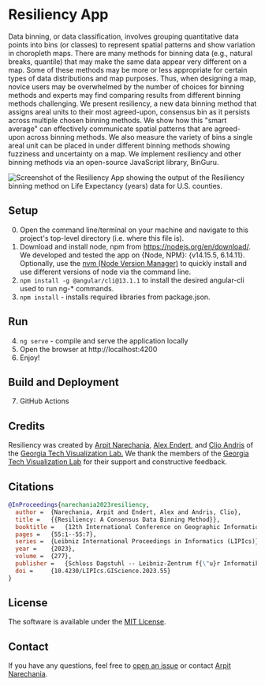 # Resiliency App

Data binning, or data classification, involves grouping quantitative data points into bins (or classes) to represent spatial patterns and show variation in choropleth maps. There are many methods for binning data (e.g., natural breaks, quantile) that may make the same data appear very different on a map. Some of these methods may be more or less appropriate for certain types of data distributions and map purposes. Thus, when designing a map, novice users may be overwhelmed by the number of choices for binning methods and experts may find comparing results from different binning methods challenging. We present resiliency, a new data binning method that assigns areal units to their most agreed-upon, consensus bin as it persists across multiple chosen binning methods. We show how this "smart average" can effectively communicate spatial patterns that are agreed-upon across binning methods. We also measure the variety of bins a single areal unit can be placed in under different binning methods showing fuzziness and uncertainty on a map. We implement resiliency and other binning methods via an open-source JavaScript library, BinGuru.

![Screenshot of the Resiliency App showing the output of the Resiliency binning method on Life Expectancy (years) data for U.S. counties.](screenshot.png)

## Setup
0. Open the command line/terminal on your machine and navigate to this project's top-level directory (i.e. where this file is).
1. Download and install node, npm from https://nodejs.org/en/download/. We developed and tested the app on {Node, NPM}: {v14.15.5, 6.14.11}. Optionally, use the <a href="https://github.com/nvm-sh/nvm" target="_blank">nvm (Node Version Manager)</a> to quickly install and use different versions of node via the command line.
2. `npm install -g @angular/cli@13.1.1` to install the desired angular-cli used to run ng-* commands.
3. `npm install` - installs required libraries from package.json. 


## Run
4. `ng serve` - compile and serve the application locally
5. Open the browser at http://localhost:4200
6. Enjoy!


## Build and Deployment
7. GitHub Actions

## Credits
Resiliency was created by
<a target="_blank" href="https://narechania.com">Arpit Narechania</a>, <a href="https://va.gatech.edu/endert/">Alex Endert</a>, and <a href="https://friendlycities.gatech.edu/">Clio Andris</a> of the <a target="_blank" href="https://vis.gatech.edu/">Georgia Tech Visualization Lab.</a> We thank the members of the <a target="_blank" href="http://vis.gatech.edu/">Georgia Tech Visualization Lab</a> for their support and constructive feedback.</p>


## Citations
```bibTeX
@InProceedings{narechania2023resiliency,
  author =	{Narechania, Arpit and Endert, Alex and Andris, Clio},
  title =	{{Resiliency: A Consensus Data Binning Method}},
  booktitle =	{12th International Conference on Geographic Information Science (GIScience 2023)},
  pages =	{55:1--55:7},
  series =	{Leibniz International Proceedings in Informatics (LIPIcs)},
  year =	{2023},
  volume =	{277},
  publisher =	{Schloss Dagstuhl -- Leibniz-Zentrum f{\"u}r Informatik},
  doi =		{10.4230/LIPIcs.GIScience.2023.55}
}
```

## License
The software is available under the [MIT License](https://github.com/exploropleth/resiliency-app/blob/master/LICENSE).


## Contact
If you have any questions, feel free to [open an issue](https://github.com/exploropleth/resiliency-app/issues/new/choose) or contact [Arpit Narechania](https://narechania.com).